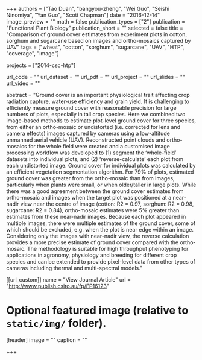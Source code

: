 +++
authors = ["Tao Duan", "bangyou-zheng", "Wei Guo", "Seishi Ninomiya", "Yan Guo", "Scott Chapman"]
date = "2016-12-14"
image_preview = ""
math = false
publication_types = ["2"]
publication = "Functional Plant Biology"
publication_short = ""
selected = false
title = "Comparison of ground cover estimates from experiment plots in cotton, sorghum and sugarcane based on images and ortho-mosaics captured by UAV"
tags = ["wheat", "cotton", "sorghum", "sugarcane", "UAV", "HTP", "coverage", "image"]

projects = ["2014-csc-htp"]

url_code = ""
url_dataset = ""
url_pdf = ""
url_project = ""
url_slides = ""
url_video = ""

abstract = "Ground cover is an important physiological trait affecting crop radiation capture, water-use efficiency and grain yield. It is challenging to efficiently measure ground cover with reasonable precision for large numbers of plots, especially in tall crop species. Here we combined two image-based methods to estimate plot-level ground cover for three species, from either an ortho-mosaic or undistorted (i.e. corrected for lens and camera effects) images captured by cameras using a low-altitude unmanned aerial vehicle (UAV). Reconstructed point clouds and ortho-mosaics for the whole field were created and a customised image processing workflow was developed to (1) segment the ‘whole-field’ datasets into individual plots, and (2) ‘reverse-calculate’ each plot from each undistorted image. Ground cover for individual plots was calculated by an efficient vegetation segmentation algorithm. For 79% of plots, estimated ground cover was greater from the ortho-mosaic than from images, particularly when plants were small, or when older/taller in large plots. While there was a good agreement between the ground cover estimates from ortho-mosaic and images when the target plot was positioned at a near-nadir view near the centre of image (cotton: R2 = 0.97, sorghum: R2 = 0.98, sugarcane: R2 = 0.84), ortho-mosaic estimates were 5% greater than estimates from these near-nadir images. Because each plot appeared in multiple images, there were multiple estimates of the ground cover, some of which should be excluded, e.g. when the plot is near edge within an image. Considering only the images with near-nadir view, the reverse calculation provides a more precise estimate of ground cover compared with the ortho-mosaic. The methodology is suitable for high throughput phenotyping for applications in agronomy, physiology and breeding for different crop species and can be extended to provide pixel-level data from other types of cameras including thermal and multi-spectral models."



[[url_custom]]
name = "View Journal Article"
url = "http://www.publish.csiro.au/fp/FP16123"

# Optional featured image (relative to `static/img/` folder).
[header]
image = ""
caption = ""

+++
